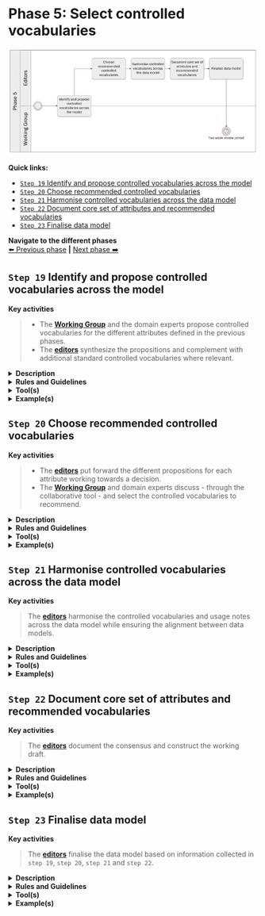 # Phase 5: Select controlled vocabularies
![Process_Phase 5](img/methodology_phase5.PNG)

**Quick links:**
- [`Step 19` Identify and propose controlled vocabularies across the model](phase5.md#step-19-identify-and-propose-controlled-vocabularies-across-the-model)
- [`Step 20` Choose recommended controlled vocabularies](phase5.md#step-20-choose-recommended-controlled-vocabularies)
- [`Step 21` Harmonise controlled vocabularies across the data model](phase5.md#step-22-document-core-set-of-attributes-and-recommended-vocabularies)
- [`Step 22` Document core set of attributes and recommended vocabularies](phase5.md#step-22-document-core-set-of-attributes-and-recommended-vocabularies)
- [`Step 23` Finalise data model](phase5.md#step-23-finalise-data-model)

**Navigate to the different phases**\
[:arrow_left: Previous phase](phase4.md) **|**
[Next phase :arrow_right:](phase6.md)

## `Step 19` Identify and propose controlled vocabularies across the model 
**Key activities**
> * The [<b>Working Group</b>](../stakeholders#working-group) and the domain experts propose controlled vocabularies for the different attributes defined in the previous phases. 
> * The [<b>editors</b>](../stakeholders#editors) synthesize the propositions and complement with additional standard controlled vocabularies where relevant.  

<details>
  <summary><b>Description</b></summary>
  
Once a core set of common attributes has been agreed upon and the [draft data model](../methodology/phase4.md#step-18--update-draft-data-model) is stable, the set of controlled vocabularies, for those attributes where a controlled vocabulary is needed, needs to be analysed. The editors create a table with the common attributes along one dimension and the local implementations along the other dimension, placing the controlled vocabularies suggested in the cells. Along with the controlled vocabularies, the Working Group is tasked to propose usage notes for all the attributes agreed upon. 
  
</details>

<details>
  <summary><b>Rules and Guidelines</b></summary>
</details>

<details>
  <summary><b>Tool(s)</b></summary>
  
  * [Core Person Vocabulary (ISA)](https://joinup.ec.europa.eu/release/core-person-vocabulary/100)
  * [Core Business Vocabulary (ISA)](https://joinup.ec.europa.eu/release/core-business-vocabulary/100)
  * [Core Location Vocabulary (ISA)](https://joinup.ec.europa.eu/release/core-location-vocabulary/100)
  * [Core Criterion and Core Evidence (ISA)](https://joinup.ec.europa.eu/release/core-criterion-and-core-evidence-vocabulary-v100)
  * [Core Public Organisation (ISA)](https://joinup.ec.europa.eu/release/core-public-organisation-vocabulary-v100)
  
</details>

<details>
  <summary><b>Example(s)</b></summary>

```
  TBD
  ```
</details>

## `Step 20` Choose recommended controlled vocabularies
**Key activities**
> * The [<b>editors</b>](../stakeholders#editors) put forward the different propositions for each attribute working towards a decision.
> * The [<b>Working Group</b>](../stakeholders#working-group) and domain experts discuss - through the collaborative tool - and select the controlled vocabularies to recommend.

<details>
  <summary><b>Description</b></summary>
  
  Based on the table of controlled vocabularies, the Working Group discusses which controlled vocabularies are the most appropriate to be recommended as well as the soundness of the proposed usage notes. This may be based on the status of particular vocabularies (e.g. if they are based on an international standard) or on their usage across multiple implementations. 
  
  In the case of divergent views, a live discussion may be organised by the editors and moderators to agree on the most controversial proposed solutions.
</details>

<details>
  <summary><b>Rules and Guidelines</b></summary>
</details>

<details>
  <summary><b>Tool(s)</b></summary>
  <i>There are no specific tools for this step.</i>
</details>

<details>
  <summary><b>Example(s)</b></summary>

```
  TBD
  ```
</details>

## `Step 21` Harmonise controlled vocabularies across the data model

**Key activities**
> The [<b>editors</b>](../stakeholders#editors) harmonise the controlled vocabularies and usage notes across the data model while ensuring the alignment between data models.

<details>
  <summary><b>Description</b></summary>
  
  The editors consider all controled vocabularies and usage notes across the data model, check their consistency and identify any overlaps or gaps. Editors may propose changes to the recommendations, for example if different controlled vocabularies have been recommended for identical or similar attributes. Editors may also propose slight changes to the usage notes, for example to harmonise the writing style across the model or solve inconsistencies.

</details>

<details>
  <summary><b>Rules and Guidelines</b></summary>
</details>

<details>
  <summary><b>Tool(s)</b></summary>
  <i>There are no specific tools for this step.</i>
</details>

<details>
  <summary><b>Example(s)</b></summary>

```
  TBD
  ```
</details>

## `Step 22` Document core set of attributes and recommended vocabularies

**Key activities**
> The [<b>editors</b>](../stakeholders#editors) document the consensus and construct the working draft. 

<details>
  <summary><b>Description</b></summary>
  
  On the basis of discussions in `phase 4` and `phase 5`, the editors will document the decisions and prepare to update the draft data model.   
</details>

<details>
  <summary><b>Rules and Guidelines</b></summary>
</details>

<details>
  <summary><b>Tool(s)</b></summary>
  <i>There are no specific tools for this step.</i>
</details>

<details>
  <summary><b>Example(s)</b></summary>

```
  TBD
  ```
</details>

## `Step 23` Finalise data model

**Key activities**
> The [<b>editors</b>](../stakeholders#editors) finalise the data model based on information collected in `step 19`, `step 20`, `step 21` and `step 22`. 
<details>
  <summary><b>Description</b></summary>
    The draft data model expressed as an UML diagram with textual description (i.e. tables) of the entities, attributes, relationships, definitions, cardinalities, controlled vocabularies and usage notes is finalised. The editor constructs the final version of the data model based on the changes that have been agreed upon and derived from the previous four steps. Additionaly, the model is prepared for review. 

</details>

<details>
  <summary><b>Rules and Guidelines</b></summary>
</details>

<details>
  <summary><b>Tool(s)</b></summary>
  <i>There are no specific tools for this step.</i>
</details>

<details>
  <summary><b>Example(s)</b></summary>

```
  TBD
  ```
</details>
